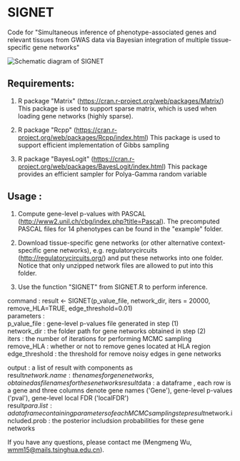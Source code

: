 # SIGNET

Code for "Simultaneous inference of phenotype-associated genes and relevant tissues from GWAS data via Bayesian integration of multiple tissue-specific gene networks"

![Schematic diagram of SIGNET](https://github.com/wmmthu/SIGNET/raw/master/diagram.jpg)

## Requirements:

1) R package "Matrix" (https://cran.r-project.org/web/packages/Matrix/)
This package is used to support sparse matrix, which is used when loading gene networks (highly sparse).

2) R package "Rcpp" (https://cran.r-project.org/web/packages/Rcpp/index.html)
This package is used to support efficient implementation of Gibbs sampling

3) R package "BayesLogit" (https://cran.r-project.org/web/packages/BayesLogit/index.html)
This package provides an efficient sampler for Polya-Gamma random variable

## Usage : 

1) Compute gene-level p-values with PASCAL (http://www2.unil.ch/cbg/index.php?title=Pascal). The precomputed PASCAL files for 14 phenotypes can be found in the "example" folder.

2) Download tissue-specific gene networks (or other alternative context-specific gene networks), e.g. regulatorycircuits (http://regulatorycircuits.org/) and put these networks into one folder. 
Notice that only unzipped network files are allowed to put into this folder.

3) Use the function "SIGNET" from SIGNET.R to perform inference.

command    : result <- SIGNET(p_value_file, network_dir, iters = 20000, remove_HLA=TRUE, edge_threshold=0.01)  
parameters :  
p_value_file   : gene-level p-values file generated in step (1)  
network_dir    : the folder path for gene networks obtained in step (2)  
iters          : the number of iterations for performing MCMC sampling  
remove_HLA     : whether or not to remove genes located at HLA region  
edge_threshold : the threshold for remove noisy edges in gene networks  

output : a list of result with components as  
result$network.name : the names for gene networks, obtained as file names for these networks  
result$data         : a dataframe , each row is a gene and three columns denote gene names ('Gene'), gene-level p-values ('pval'), gene-level local FDR ('localFDR')  
result$para.list    : a dataframe containing parameters of each MCMC sampling step  
result$network.included.prob : the posterior includsion probabilities for these gene networks  


If you have any questions, please contact me (Mengmeng Wu, wmm15@mails.tsinghua.edu.cn).
